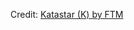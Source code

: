 <div id="observablehq-3fa7ae10"></div>
<p>Credit: <a href="https://observablehq.com/d/9b7a1339870a4c4a">Katastar (K) by FTM</a></p>

<link rel="stylesheet" href="https://cdn.jsdelivr.net/npm/@observablehq/inspector@5/dist/inspector.css">
<script type="module">
import {Runtime, Inspector} from "https://cdn.jsdelivr.net/npm/@observablehq/runtime@5/dist/runtime.js";
import define from "https://api.observablehq.com/d/9b7a1339870a4c4a.js?v=4";
new Runtime().module(define, Inspector.into("#observablehq-3fa7ae10"));
</script>
